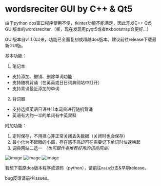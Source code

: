 # wordsreciter GUI by C++ & Qt5
由于python dos窗口程序使用不便，tkinter功能不能满足，因此开发C++ Qt5 GUI版本的wordsreciter.（嘶，现在发现用pyqt5或者ttkbootstrap会更好...）

GUI版本自v1.1.0以来，功能已全面复刻或超越dos版本。建议前往release下载最新GUI版。

基本功能：
1. 笔记本
* 支持添加、撤销、删除单词功能
* 支持随机背诵（在英英或日日词典网站中打开）
* 支持背诵最近添加的单词

2. 背词器
* 支持选择英语日语共11本词典进行随机背诵
* 英语有大约一半的单词有中英双释

附加功能：
1. 定时保存，不用担心非正常关闭丢失数据（关闭时也会保存）
2. 最小化为不起眼的小窗，存在感不高却可在需要记下单词时快速唤起
3. 词典网站二选一 *（也可跟作者推荐好用的词典网站）*

![image](https://user-images.githubusercontent.com/88281489/174651573-9bb43d90-80be-472a-9dce-4650ee1e17bb.png)
![image](https://user-images.githubusercontent.com/88281489/174651600-5bbd5694-7d9f-47a9-a41b-1bac8b09d1f4.png)
![image](https://user-images.githubusercontent.com/88281489/172057400-c0fe2f8b-1fc9-45ce-a820-d94d9a145230.png)

若想下载原dos版本程序或源码（python），请前往`main`分支&早期release。

bug反馈请前往Issues。
